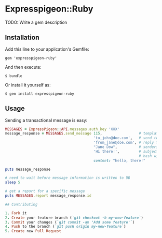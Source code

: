 # Expresspigeon::Ruby

TODO: Write a gem description

## Installation

Add this line to your application's Gemfile:

    gem 'expresspigeon-ruby'

And then execute:

    $ bundle

Or install it yourself as:

    $ gem install expresspigeon-ruby

## Usage

Sending a transactional message is easy: 


```ruby
MESSAGES = ExpressPigeon::API.messages.auth_key 'XXX'
message_response = MESSAGES.send_message 115,                 # template ID
                                         'to_john@doe.com',   # send to
                                         'from_jane@doe.com', # reply to
                                         "Jane Dow",          # senders name
                                         'Hi there!',         # subject
                                                              # hash with custom content to merge
                                         content: "hello, there!"

puts message_response

# need to wait before message information is written to DB
sleep 5  

# get a report for a specific message
puts MESSAGES.report message_response.id

## Contributing

1. Fork it
2. Create your feature branch (`git checkout -b my-new-feature`)
3. Commit your changes (`git commit -am 'Add some feature'`)
4. Push to the branch (`git push origin my-new-feature`)
5. Create new Pull Request

